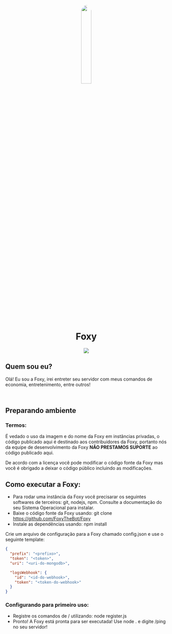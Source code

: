 <p align="center">
<img width="25%" style="border-radius: 50%;" src="https://foxywebsite.ml/assets/images/Foxy.png">
<br>
<h1 align="center">Foxy</h1>

 </p>
  <p align="center">
<a href="https://github.com/FoxyTheBot/blob/master/LICENSE"><img src="https://img.shields.io/badge/license-AGPL%20v3-blue.svg?style=for-the-badge&logo=gnu&labelColor=black"></a>
</p>

## Quem sou eu?
Olá! Eu sou a Foxy, irei entreter seu servidor com meus comandos de economia, entretenimento, entre outros!

<br>

## Preparando ambiente

### Termos:
É vedado o uso da imagem e do nome da Foxy em instâncias privadas, o código publicado aqui é destinado aos contribuidores da Foxy, portanto nós da equipe de desenvolvimento da Foxy <strong>NÃO PRESTAMOS SUPORTE</strong> ao código publicado aqui.

De acordo com a licença você pode modificar o código fonte da Foxy mas você é obrigado a deixar o código público incluindo as modificações.
<br>

## Como executar a Foxy:

- Para rodar uma instância da Foxy você precisarar os seguintes softwares de terceiros: git, nodejs, npm. Consulte a documentação do seu Sistema Operacional para instalar.
- Baixe o código fonte da Foxy usando: git clone https://github.com/FoxyTheBot/Foxy
- Instale as dependências usando: npm install


Crie um arquivo de configuração para a Foxy chamado config.json e use o seguinte template:

```json
{
  "prefix": "<prefixo>",
  "token": "<token>",
  "uri": "<uri-do-mongodb>",

  "logsWebhook": {
    "id": "<id-do-webhook>",
    "token": "<token-do-webhook>"
  }
}
```

### Configurando para primeiro uso:
- Registre os comandos de / utilizando: node register.js
- Pronto! A Foxy está pronta para ser executada! Use node . e digite /ping no seu servidor!
